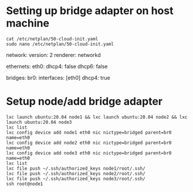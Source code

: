 
# Setting up bridge adapter on host machine

```
cat /etc/netplan/50-cloud-init.yaml
sudo nano /etc/netplan/50-cloud-init.yaml
```

network:
  version: 2
  renderer: networkd

  ethernets:
    eth0:
              dhcp4: false
              dhcp6: false

  bridges:
    br0:
        interfaces: [eth0]
        dhcp4: true


# Setup node/add bridge adapter

```shell
lxc launch ubuntu:20.04 node1 && lxc launch ubuntu:20.04 node2 && lxc launch ubuntu:20.04 node3
lxc list
lxc config device add node1 eth0 nic nictype=bridged parent=br0 name=eth0
lxc config device add node2 eth0 nic nictype=bridged parent=br0 name=eth0
lxc config device add node3 eth0 nic nictype=bridged parent=br0 name=eth0
lxc list
lxc file push ~/.ssh/authorized_keys node1/root/.ssh/
lxc file push ~/.ssh/authorized_keys node2/root/.ssh/
lxc file push ~/.ssh/authorized_keys node3/root/.ssh/
ssh root@node1
```